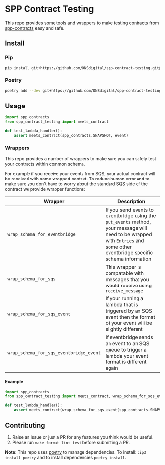 # SPP Contract Testing

This repo provides some tools and wrappers to make testing contracts from [spp-contracts](https://github.com/ONSdigital/spp-contracts)
easy and safe.

## Install

### Pip

```sh
pip install git+https://github.com/ONSdigital/spp-contract-testing.git@main
```

### Poetry

```sh
poetry add --dev git+https://github.com/ONSdigital/spp-contract-testing.git@main
```

## Usage

```python
import spp_contracts
from spp_contract_testing import meets_contract

def test_lambda_handler():
    assert meets_contract(spp_contracts.SNAPSHOT, event)
```

### Wrappers

This repo provides a number of wrappers to make sure you can safely test your contracts within common schema.

For example if you receive your events from SQS, your actual contract will be received with some wrapped context.
To reduce human error and to make sure you don't have to worry about the standard SQS side of the contract we provide
wrapper functions:

| Wrapper                                 | Description                                                                                                                                                                 |
|-----------------------------------------|-----------------------------------------------------------------------------------------------------------------------------------------------------------------------------|
| `wrap_schema_for_eventbridge`           | If you send events to eventbridge using the `put_events` method, your message will need to be wrapped with `Entries` and some other eventbridge specific schema information |
| `wrap_schema_for_sqs`                   | This wrapper is compatable with messages that you would receive using `receive_message`                                                                                     |
| `wrap_schema_for_sqs_event`             | If your running a lambda that is triggered by an SQS event then the format of your event will be slightly different                                                         |
| `wrap_schema_for_sqs_eventbridge_event` | If eventbridge sends an event to an SQS queue to trigger a lambda your event format is different again                                                                      |

#### Example

```python
import spp_contracts
from spp_contract_testing import meets_contract, wrap_schema_for_sqs_event

def test_lambda_handler():
    assert meets_contract(wrap_schema_for_sqs_event(spp_contracts.SNAPSHOT), event)
```

## Contributing

1. Raise an Issue or just a PR for any features you think would be useful.
1. Please run `make format lint test` before submitting a PR.

**Note**: This repo uses [poetry](https://python-poetry.org/) to manage dependencies. To install: `pip3 install poetry` and to install dependencies `poetry install`.
